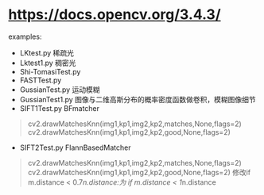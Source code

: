 # https://docs.opencv.org/3.4.3/
examples:
* LKtest.py 稀疏光
* Lktest1.py 稠密光
* Shi-TomasiTest.py
* FASTTest.py
* GussianTest.py 运动模糊
* GussianTest1.py 图像与二维高斯分布的概率密度函数做卷积，模糊图像细节
* SIFT1Test.py BFmatcher 
> cv2.drawMatchesKnn(img1,kp1,img2,kp2,matches,None,flags=2) cv2.drawMatchesKnn(img1,kp1,img2,kp2,good,None,flags=2)
* SIFT2Test.py FlannBasedMatcher
> cv2.drawMatchesKnn(img1,kp1,img2,kp2,matches,None,flags=2) cv2.drawMatchesKnn(img1,kp1,img2,kp2,good,None,flags=2)
> 修改if m.distance < 0.7*n.distance:为 if m.distance < 1*n.distance

